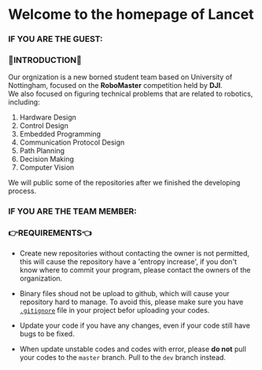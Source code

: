 # Welcome to the homepage of **Lancet**  

### **IF YOU ARE THE GUEST:**  

### 🤖INTRODUCTION🤖  

Our orgnization is a new borned student team based on University of Nottingham, focused on the **RoboMaster** competition held by **DJI**.  
We also focused on figuring technical problems that are related to robotics, including:  
  
1. Hardware Design  
2. Control Design  
3. Embedded Programming  
4. Communication Protocol Design  
5. Path Planning  
6. Decision Making  
7. Computer Vision  
  
We will public some of the repositories after we finished the developing process.  

### **IF YOU ARE THE TEAM MEMBER:**  

### 👉REQUIREMENTS👈  

* Create new repositories without contacting the owner is not permitted, this will cause the repository have a 'entropy increase', if you don't know where to commit your program, please contact the owners of the organization.  

* Binary files shoud not be upload to github, which will cause your repository hard to manage. To avoid this, please make sure you have [`.gitignore`](https://github.com/UoN-Lancet/.github/blob/master/.gitignore) file in your project befor uploading your codes.  

* Update your code if you have any changes, even if your code still have bugs to be fixed.  

* When update unstable codes and codes with error, please **do not** pull your codes to the `master` branch. Pull to the `dev` branch instead.
